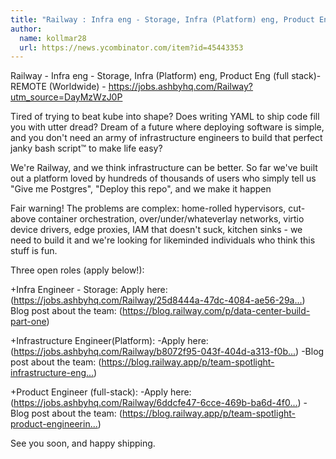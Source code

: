 ```yaml
---
title: "Railway : Infra eng - Storage, Infra (Platform) eng, Product Eng (full stack)"
author:
  name: kollmar28
  url: https://news.ycombinator.com/item?id=45443353
---
```

Railway - Infra eng - Storage, Infra (Platform) eng, Product Eng (full stack)- REMOTE (Worldwide) - <a href="https:&#x2F;&#x2F;jobs.ashbyhq.com&#x2F;Railway?utm_source=DayMzWzJ0P" rel="nofollow">https:&#x2F;&#x2F;jobs.ashbyhq.com&#x2F;Railway?utm_source=DayMzWzJ0P</a>

Tired of trying to beat kube into shape? Does writing YAML to ship code fill you with utter dread? Dream of a future where deploying software is simple, and you don&#x27;t need an army of infrastructure engineers to build that perfect janky bash script™ to make life easy?

We&#x27;re Railway, and we think infrastructure can be better. So far we&#x27;ve built out a platform loved by hundreds of thousands of users who simply tell us &quot;Give me Postgres&quot;, &quot;Deploy this repo&quot;, and we make it happen

Fair warning! The problems are complex: home-rolled hypervisors, cut-above container orchestration, over&#x2F;under&#x2F;whateverlay networks, virtio device drivers, edge proxies, IAM that doesn&#x27;t suck, kitchen sinks - we need to build it and we&#x27;re looking for likeminded individuals who think this stuff is fun.

Three open roles (apply below!):

+Infra Engineer - Storage: 
Apply here: (<a href="https:&#x2F;&#x2F;jobs.ashbyhq.com&#x2F;Railway&#x2F;25d8444a-47dc-4084-ae56-29a0f0b19b74?utm_source=DayMzWzJ0P" rel="nofollow">https:&#x2F;&#x2F;jobs.ashbyhq.com&#x2F;Railway&#x2F;25d8444a-47dc-4084-ae56-29a...</a>)
Blog post about the team: (<a href="https:&#x2F;&#x2F;blog.railway.com&#x2F;p&#x2F;data-center-build-part-one" rel="nofollow">https:&#x2F;&#x2F;blog.railway.com&#x2F;p&#x2F;data-center-build-part-one</a>)

+Infrastructure Engineer(Platform): 
-Apply here:(<a href="https:&#x2F;&#x2F;jobs.ashbyhq.com&#x2F;Railway&#x2F;b8072f95-043f-404d-a313-f0bdf8dd3c81?utm_source=DayMzWzJ0P" rel="nofollow">https:&#x2F;&#x2F;jobs.ashbyhq.com&#x2F;Railway&#x2F;b8072f95-043f-404d-a313-f0b...</a>) 
-Blog post about the team: (<a href="https:&#x2F;&#x2F;blog.railway.app&#x2F;p&#x2F;team-spotlight-infrastructure-engineering" rel="nofollow">https:&#x2F;&#x2F;blog.railway.app&#x2F;p&#x2F;team-spotlight-infrastructure-eng...</a>)

+Product Engineer (full-stack): 
-Apply here: (<a href="https:&#x2F;&#x2F;jobs.ashbyhq.com&#x2F;Railway&#x2F;6ddcfe47-6cce-469b-ba6d-4f0e83440c9d?utm_source=DayMzWzJ0P" rel="nofollow">https:&#x2F;&#x2F;jobs.ashbyhq.com&#x2F;Railway&#x2F;6ddcfe47-6cce-469b-ba6d-4f0...</a>) 
-Blog post about the team: (<a href="https:&#x2F;&#x2F;blog.railway.app&#x2F;p&#x2F;team-spotlight-product-engineering" rel="nofollow">https:&#x2F;&#x2F;blog.railway.app&#x2F;p&#x2F;team-spotlight-product-engineerin...</a>)

See you soon, and happy shipping.
<JobApplication />
